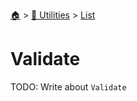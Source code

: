 <!--startTocHeader-->
[🏠](../../README.md) > [🔧 Utilities](../README.md) > [List](README.md)
# Validate
<!--endTocHeader-->
TODO: Write about `Validate`
<!--startTocSubtopic-->

<!--endTocSubtopic-->